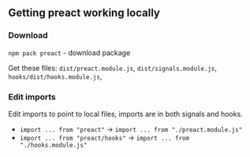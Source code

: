 
## Getting preact working locally

### Download

`npm pack preact` - download package

Get these files: `dist/preact.module.js`, `dist/signals.module.js`, `hooks/dist/hooks.module.js`, 

### Edit imports

Edit imports to point to local files, imports are in both signals and hooks.

* `import ... from "preact"` -> `import ... from "./preact.module.js"`
* `import ... from "preact/hooks"` -> `import ... from "./hooks.module.js"`

